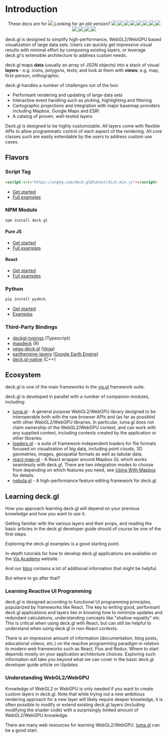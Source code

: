 # Introduction

<p align="center">
  These docs are for
  <a href="https://github.com/visgl/deck.gl/blob/9.0-release/docs/README.md">
    <img src="https://img.shields.io/badge/deck.gl-v9.0-brightgreen.svg?style=flat-square" />
  </a>
  Looking for an old version?
  <a href="https://github.com/visgl/deck.gl/blob/8.9-release/docs/README.md">
    <img src="https://img.shields.io/badge/deck.gl-v8.9-brightgreen.svg?style=flat-square" />
  </a>
  <a href="https://github.com/visgl/deck.gl/blob/8.8-release/docs/README.md">
    <img src="https://img.shields.io/badge/deck.gl-v8.8-brightgreen.svg?style=flat-square" />
  </a>
  <a href="https://github.com/visgl/deck.gl/blob/8.7-release/docs/README.md">
    <img src="https://img.shields.io/badge/deck.gl-v8.7-brightgreen.svg?style=flat-square" />
  </a>
  <a href="https://github.com/visgl/deck.gl/blob/8.6-release/docs/README.md">
    <img src="https://img.shields.io/badge/deck.gl-v8.6-brightgreen.svg?style=flat-square" />
  </a>
  <a href="https://github.com/visgl/deck.gl/blob/8.5-release/docs/README.md">
    <img src="https://img.shields.io/badge/deck.gl-v8.5-brightgreen.svg?style=flat-square" />
  </a>
  <a href="https://github.com/visgl/deck.gl/blob/8.4-release/docs/README.md">
    <img src="https://img.shields.io/badge/deck.gl-v8.4-brightgreen.svg?style=flat-square" />
  </a>
  <a href="https://github.com/visgl/deck.gl/blob/8.3-release/docs/README.md">
    <img src="https://img.shields.io/badge/deck.gl-v8.3-brightgreen.svg?style=flat-square" />
  </a>
  <a href="https://github.com/visgl/deck.gl/blob/8.2-release/docs/README.md">
    <img src="https://img.shields.io/badge/deck.gl-v8.2-brightgreen.svg?style=flat-square" />
  </a>
  <a href="https://github.com/visgl/deck.gl/blob/8.1-release/docs/README.md">
    <img src="https://img.shields.io/badge/deck.gl-v8.1-brightgreen.svg?style=flat-square" />
  </a>
  <a href="https://github.com/visgl/deck.gl/blob/8.0-release/docs/README.md">
    <img src="https://img.shields.io/badge/deck.gl-v8.0-green.svg?style=flat-square" />
  </a>
  <a href="https://github.com/visgl/deck.gl/blob/7.3-release/docs/README.md">
    <img src="https://img.shields.io/badge/deck.gl-v7.3-green.svg?style=flat-square" />
  </a>
  <a href="https://github.com/visgl/deck.gl/blob/6.4-release/docs/README.md">
    <img src="https://img.shields.io/badge/deck.gl-v6.4-green.svg?style=flat-square" />
  </a>
</p>


deck.gl is designed to simplify high-performance, WebGL2/WebGPU based visualization of large data sets. Users can quickly get impressive visual results with minimal effort by composing existing layers, or leverage deck.gl's extensible architecture to address custom needs.

deck.gl maps **data** (usually an array of JSON objects) into a stack of visual **layers** - e.g. icons, polygons, texts; and look at them with **views**: e.g. map, first-person, orthographic.

deck.gl handles a number of challenges out of the box:

* Performant rendering and updating of large data sets
* Interactive event handling such as picking, highlighting and filtering
* Cartographic projections and integration with major basemap providers including Mapbox, Google Maps and ESRI
* A catalog of proven, well-tested layers

Deck.gl is designed to be highly customizable. All layers come with flexible APIs to allow programmatic control of each aspect of the rendering. All core classes such are easily extendable by the users to address custom use cases.

## Flavors

### Script Tag

```html
<script src="https://unpkg.com/deck.gl@latest/dist.min.js"></script>
```

- [Get started](./get-started/using-standalone.md#using-the-scripting-api)
- [Full examples](https://github.com/visgl/deck.gl/tree/master/examples/get-started/scripting)

### NPM Module

```bash
npm install deck.gl
```

#### Pure JS

- [Get started](./get-started/using-standalone.md)
- [Full examples](https://github.com/visgl/deck.gl/tree/master/examples/get-started/pure-js)

#### React

- [Get started](./get-started/using-with-react.md)
- [Full examples](https://github.com/visgl/deck.gl/tree/master/examples/get-started/react)

### Python

```bash
pip install pydeck
```

- [Get started](https://pydeck.gl/installation.html)
- [Examples](https://pydeck.gl/)

### Third-Party Bindings

- [deckgl-typings](https://github.com/danmarshall/deckgl-typings) (Typescript)
- [mapdeck](https://symbolixau.github.io/mapdeck/articles/mapdeck.html) (R)
- [vega-deck.gl](https://github.com/microsoft/SandDance/tree/master/packages/vega-deck.gl) ([Vega](https://vega.github.io/))
- [earthengine-layers](https://earthengine-layers.com/) ([Google Earth Engine](https://earthengine.google.com/))
- [deck.gl-native](https://github.com/UnfoldedInc/deck.gl-native) (C++)

## Ecosystem

deck.gl is one of the main frameworks in the [vis.gl](http://vis.gl) framework suite.

deck.gl is developed in parallel with a number of companion modules, including:

* [luma.gl](https://luma.gl/) - A general purpose WebGL2/WebGPU library designed to be interoperable both with the raw browser APIs and (as far as possible) with other WebGL2/WebGPU libraries. In particular, luma.gl does not claim ownership of the WebGL2/WebGPU context, and can work with any supplied context, including contexts created by the application or other libraries.
* [loaders.gl](https://loaders.gl) - a suite of framework-independent loaders for file formats focused on visualization of big data, including point clouds, 3D geometries, images, geospatial formats as well as tabular data.
* [react-map-gl](https://visgl.github.io/react-map-gl/) - A React wrapper around Mapbox GL which works seamlessly with deck.gl. There are two integration modes to choose from depending on which features you need, see [Using With Mapbox](./developer-guide/base-maps/using-with-mapbox.md#react-map-gl) for details.
* [nebula.gl](https://nebula.gl/) - A high-performance feature editing framework for deck.gl.


## Learning deck.gl

How you approach learning deck.gl will depend on your previous knowledge and how you want to use it.

Getting familiar with the various layers and their props, and reading the basic articles in the deck.gl developer guide should of course be one of the first steps.

Exploring the deck.gl examples is a good starting point.

In-depth tutorials for how to develop deck.gl applications are available on the [Vis Academy](http://vis.academy/) website.

And our [blog](https://medium.com/vis-gl) contains a lot of additional information that might be helpful.

But where to go after that?


### Learning Reactive UI Programming

deck.gl is designed according to functional UI programming principles, popularized by frameworks like React. The key to writing good, performant deck.gl applications and layers lies in knowing how to minimize updates and redundant calculations, understanding concepts like "shallow equality" etc. This is critical when using deck.gl with React, but can still be helpful to understand when using deck.gl in non-React contexts.

There is an impressive amount of information (documentation, blog posts, educational videos, etc.) on the reactive programming paradigm in relation to modern web frameworks such as React, Flux and Redux. Where to start depends mostly on your application architecture choices. Exploring such information will take you beyond what we can cover in the basic deck.gl developer guide article on Updates.


### Understanding WebGL2/WebGPU

Knowledge of WebGL2 or WebGPU is only needed if you want to create custom layers in deck.gl. Note that while trying out a new ambitious rendering approach for a new layer will likely require deeper knowledge, it is often possible to modify or extend existing deck.gl layers (including modifying the shader code) with a surprisingly limited amount of WebGL2/WebGPU knowledge.

There are many web resources for learning WebGL2/WebGPU. [luma.gl](https://luma.gl/) can be a good start.
